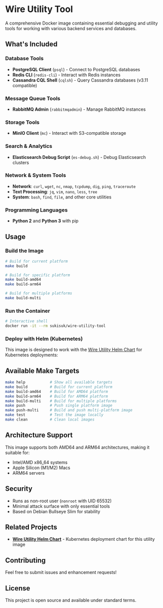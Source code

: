 # Wire Utility Tool

A comprehensive Docker image containing essential debugging and utility tools for working with various backend services and databases.

## What's Included

### Database Tools
- **PostgreSQL Client** (`psql`) - Connect to PostgreSQL databases
- **Redis CLI** (`redis-cli`) - Interact with Redis instances
- **Cassandra CQL Shell** (`cqlsh`) - Query Cassandra databases (v3.11 compatible)

### Message Queue Tools
- **RabbitMQ Admin** (`rabbitmqadmin`) - Manage RabbitMQ instances

### Storage Tools
- **MinIO Client** (`mc`) - Interact with S3-compatible storage

### Search & Analytics
- **Elasticsearch Debug Script** (`es-debug.sh`) - Debug Elasticsearch clusters

### Network & System Tools
- **Network**: `curl`, `wget`, `nc`, `nmap`, `tcpdump`, `dig`, `ping`, `traceroute`
- **Text Processing**: `jq`, `vim`, `nano`, `less`, `tree`
- **System**: `bash`, `find`, `file`, and other core utilities

### Programming Languages
- **Python 2** and **Python 3** with pip

## Usage

### Build the Image

```bash
# Build for current platform
make build

# Build for specific platform
make build-amd64
make build-arm64

# Build for multiple platforms
make build-multi
```

### Run the Container

```bash
# Interactive shell
docker run -it --rm sukisuk/wire-utility-tool
```

### Deploy with Helm (Kubernetes)

This image is designed to work with the [Wire Utility Helm Chart](https://github.com/wireapp/helm-charts/tree/add-utility-helm/charts/wire-utility) for Kubernetes deployments:


## Available Make Targets

```bash
make help           # Show all available targets
make build          # Build for current platform
make build-amd64    # Build for AMD64 platform
make build-arm64    # Build for ARM64 platform
make build-multi    # Build for multiple platforms
make push           # Push single platform image
make push-multi     # Build and push multi-platform image
make test           # Test the image locally
make clean          # Clean local images
```

## Architecture Support

This image supports both AMD64 and ARM64 architectures, making it suitable for:
- Intel/AMD x86_64 systems
- Apple Silicon (M1/M2) Macs
- ARM64 servers

## Security

- Runs as non-root user (`nonroot` with UID 65532)
- Minimal attack surface with only essential tools
- Based on Debian Bullseye Slim for stability

## Related Projects

- **[Wire Utility Helm Chart](https://github.com/wireapp/helm-charts/tree/add-utility-helm/charts/wire-utility)** - Kubernetes deployment chart for this utility image

## Contributing

Feel free to submit issues and enhancement requests!

## License

This project is open source and available under standard terms.
